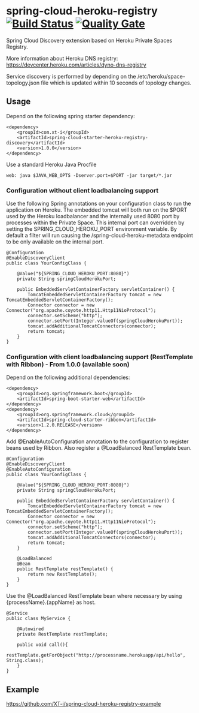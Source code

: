 # spring-cloud-heroku-registry [![Build Status](https://travis-ci.org/XT-i/spring-cloud-heroku-registry.svg?branch=master)](https://travis-ci.org/XT-i/spring-cloud-heroku-registry) [![Quality Gate](https://sonarqube.com/api/badges/gate?key=com.xt-i:spring-cloud-heroku-registry-parent&cache=1)](https://sonarqube.com/dashboard/index/com.xt-i:spring-cloud-heroku-registry-parent)

Spring Cloud Discovery extension based on Heroku Private Spaces Registry.

More information about Heroku DNS registry: https://devcenter.heroku.com/articles/dyno-dns-registry

Service discovery is performed by depending on the /etc/heroku/space-topology.json file which is updated within 10 seconds of topology changes.

## Usage
Depend on the following spring starter dependency:

    <dependency>
        <groupId>com.xt-i</groupId>
        <artifactId>spring-cloud-starter-heroku-registry-discovery</artifactId>
        <version>1.0.0</version>
    </dependency>
    
Use a standard Heroku Java Procfile

    web: java $JAVA_WEB_OPTS -Dserver.port=$PORT -jar target/*.jar

### Configuration without client loadbalancing support  
Use the following Spring annotations on your configuration class to run the application on Heroku.
The embedded tomcat will both run on the $PORT used by the Heroku loadbalancer and the internally used 8080 port by processes within the Private Space.
This internal port can overridden by setting the SPRING_CLOUD_HEROKU_PORT environment variable.
By default a filter will run causing the /spring-cloud-heroku-metadata endpoint to be only available on the internal port.

    @Configuration
    @EnableDiscoveryClient
    public class YourConfigClass {
    
        @Value("${SPRING_CLOUD_HEROKU_PORT:8080}")
        private String springCloudHerokuPort;
    
        public EmbeddedServletContainerFactory servletContainer() {
            TomcatEmbeddedServletContainerFactory tomcat = new TomcatEmbeddedServletContainerFactory();
            Connector connector = new Connector("org.apache.coyote.http11.Http11NioProtocol");
            connector.setScheme("http");
            connector.setPort(Integer.valueOf(springCloudHerokuPort));
            tomcat.addAdditionalTomcatConnectors(connector);
            return tomcat;
        }
    }
    
### Configuration with client loadbalancing support (RestTemplate with Ribbon) - From 1.0.0 (available soon)

Depend on the following additional dependencies:

    <dependency>
        <groupId>org.springframework.boot</groupId>
        <artifactId>spring-boot-starter-web</artifactId>
    </dependency>
    <dependency>
        <groupId>org.springframework.cloud</groupId>
        <artifactId>spring-cloud-starter-ribbon</artifactId>
        <version>1.2.0.RELEASE</version>
    </dependency>
    
Add @EnableAutoConfiguration annotation to the configuration to register beans used by Ribbon.
Also register a @LoadBalanced RestTemplate bean.

    @Configuration
    @EnableDiscoveryClient
    @EnableAutoConfiguration
    public class YourConfigClass {
    
        @Value("${SPRING_CLOUD_HEROKU_PORT:8080}")
        private String springCloudHerokuPort;
    
        public EmbeddedServletContainerFactory servletContainer() {
            TomcatEmbeddedServletContainerFactory tomcat = new TomcatEmbeddedServletContainerFactory();
            Connector connector = new Connector("org.apache.coyote.http11.Http11NioProtocol");
            connector.setScheme("http");
            connector.setPort(Integer.valueOf(springCloudHerokuPort));
            tomcat.addAdditionalTomcatConnectors(connector);
            return tomcat;
        }
    
        @LoadBalanced
        @Bean
        public RestTemplate restTemplate() {
            return new RestTemplate();
        }
    }
    
Use the @LoadBalanced RestTemplate bean where necessary by using {processName}.{appName} as host.

    @Service
    public class MyService {
        
        @Autowired
        private RestTemplate restTemplate;
        
        public void call(){
            restTemplate.getForObject("http://processname.herokuapp/api/hello", String.class);
        }
    }

## Example

https://github.com/XT-i/spring-cloud-heroku-registry-example
